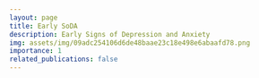 ```yaml
---
layout: page
title: Early SoDA
description: Early Signs of Depression and Anxiety
img: assets/img/09adc254106d6de48baae23c18e498e6abaafd78.png
importance: 1
related_publications: false
---
```



